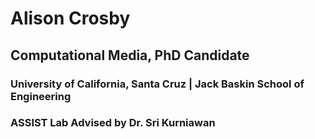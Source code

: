 # Alison Crosby
## Computational Media, PhD Candidate
### University of California, Santa Cruz | Jack Baskin School of Engineering
### ASSIST Lab Advised by Dr. Sri Kurniawan 
